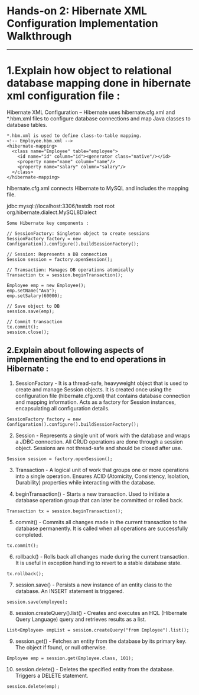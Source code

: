 # Hands-on 2: Hibernate XML Configuration Implementation Walkthrough

---
# 1.Explain how object to relational database mapping done in hibernate xml configuration file :
Hibernate XML Configuration –
Hibernate uses hibernate.cfg.xml and *.hbm.xml files to configure database connections and map Java classes to database tables.

```
*.hbm.xml is used to define class-to-table mapping.
<!-- Employee.hbm.xml -->
<hibernate-mapping>
  <class name="Employee" table="employee">
    <id name="id" column="id"><generator class="native"/></id>
    <property name="name" column="name"/>
    <property name="salary" column="salary"/>
  </class>
</hibernate-mapping>

```
hibernate.cfg.xml connects Hibernate to MySQL and includes the mapping file.

<hibernate-configuration>
  <session-factory>
    <property name="hibernate.connection.url">jdbc:mysql://localhost:3306/testdb</property>
    <property name="hibernate.connection.username">root</property>
    <property name="hibernate.connection.password">root</property>
    <property name="hibernate.dialect">org.hibernate.dialect.MySQL8Dialect</property>
    <mapping resource="Employee.hbm.xml"/>
  </session-factory>
</hibernate-configuration>

``` 
Some Hibernate key components :

// SessionFactory: Singleton object to create sessions
SessionFactory factory = new Configuration().configure().buildSessionFactory();

// Session: Represents a DB connection
Session session = factory.openSession();

// Transaction: Manages DB operations atomically
Transaction tx = session.beginTransaction();

Employee emp = new Employee();
emp.setName("Ava");
emp.setSalary(60000);

// Save object to DB
session.save(emp);

// Commit transaction
tx.commit();
session.close(); 
```

## 2.Explain about following aspects of implementing the end to end operations in Hibernate :

1. SessionFactory - It is a thread-safe, heavyweight object that is used to create and manage Session objects.  It is created once using the configuration file (hibernate.cfg.xml) that contains database connection and mapping information. Acts as a factory for Session instances, encapsulating all configuration details.
```
SessionFactory factory = new Configuration().configure().buildSessionFactory();

```
2. Session - Represents a single unit of work with the database and wraps a JDBC connection.  All CRUD operations are done through a session object. Sessions are not thread-safe and should be closed after use.

```
Session session = factory.openSession();

```
3. Transaction - A logical unit of work that groups one or more operations into a single operation. Ensures ACID (Atomicity, Consistency, Isolation, Durability) properties while interacting with the database.

4. beginTransaction() - Starts a new transaction. Used to initiate a database operation group that can later be committed or rolled back.

```
Transaction tx = session.beginTransaction();

```
5. commit() - Commits all changes made in the current transaction to the database permanently. It is  called when all operations are successfully completed.

```
tx.commit();

```
6. rollback() - Rolls back all changes made during the current transaction. It is useful in exception handling to revert to a stable database state.
```
tx.rollback();

```
7. session.save() - Persists a new instance of an entity class to the database. An INSERT statement is triggered.
```
session.save(employee);

```
8. session.createQuery().list() - Creates and executes an HQL (Hibernate Query Language) query and retrieves results as a list.

```
List<Employee> empList = session.createQuery("from Employee").list();

```
9. session.get() - Fetches an entity from the database by its primary key. The object if found, or null otherwise. 
```
Employee emp = session.get(Employee.class, 101);

```
10. session.delete() - Deletes the specified entity from the database. Triggers a DELETE statement.
```
session.delete(emp);

```

